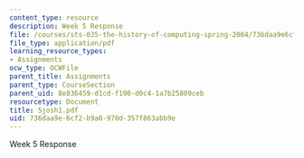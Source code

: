 ```yaml
---
content_type: resource
description: Week 5 Response
file: /courses/sts-035-the-history-of-computing-spring-2004/736daa9e6cf2b9a0970d357f863abb9e_5josh1.pdf
file_type: application/pdf
learning_resource_types:
- Assignments
ocw_type: OCWFile
parent_title: Assignments
parent_type: CourseSection
parent_uid: 8e836459-d1cd-f190-d0c4-1a7b25809ceb
resourcetype: Document
title: 5josh1.pdf
uid: 736daa9e-6cf2-b9a0-970d-357f863abb9e
---
```

Week 5 Response

